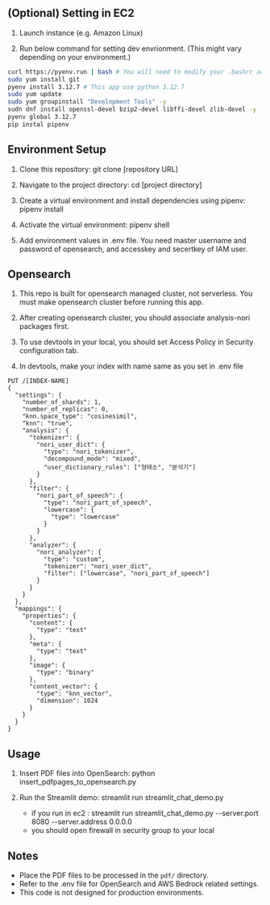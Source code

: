 ## (Optional) Setting in EC2

1. Launch instance (e.g. Amazon Linux)

2. Run below command for setting dev envrionment. (This might vary depending on
   your environment.)

```bash
curl https://pyenv.run | bash # You will need to modify your .bashrc according to the pyenv prompts.
sudo yum install git
pyenv install 3.12.7 # This app use python 3.12.7
sudo yum update
sudo yum groupinstall "Development Tools" -y
sudn dnf install openssl-devel bzip2-devel libffi-devel zlib-devel -y
pyenv global 3.12.7
pip instal pipenv
```

## Environment Setup

1. Clone this repository: git clone [repository URL]

2. Navigate to the project directory: cd [project directory]

3. Create a virtual environment and install dependencies using pipenv: pipenv
   install

4. Activate the virtual environment: pipenv shell

5. Add environment values in .env file. You need master username and password of
   opensearch, and accesskey and secertkey of IAM user.

## Opensearch

1. This repo is built for opensearch managed cluster, not serverless. You must
   make opensearch cluster before running this app.

2. After creating opensearch cluster, you should associate analysis-nori
   packages first.

3. To use devtools in your local, you should set Access Policy in Security
   configuration tab.

4. In devtools, make your index with name same as you set in .env file

```
PUT /[INDEX-NAME]
{
  "settings": {
    "number_of_shards": 1,
    "number_of_replicas": 0,
    "knn.space_type": "cosinesimil",
    "knn": "true",
    "analysis": {
      "tokenizer": {
        "nori_user_dict": {
          "type": "nori_tokenizer",
          "decompound_mode": "mixed",
          "user_dictionary_rules": ["형태소", "분석기"]
        }
      },
      "filter": {
        "nori_part_of_speech": {
          "type": "nori_part_of_speech",
          "lowercase": {
            "type": "lowercase"
          }
        }
      },
      "analyzer": {
        "nori_analyzer": {
          "type": "custom",
          "tokenizer": "nori_user_dict",
          "filter": ["lowercase", "nori_part_of_speech"]
        }
      }
    }
  },
  "mappings": {
    "properties": {
      "content": {
        "type": "text"
      },
      "meta": {
        "type": "text"
      },
      "image": {
        "type": "binary"
      },
      "content_vector": {
        "type": "knn_vector",
        "dimension": 1024
      }
    }
  }
}
```

## Usage

1. Insert PDF files into OpenSearch: python insert_pdfpages_to_opensearch.py

2. Run the Streamlit demo: streamlit run streamlit_chat_demo.py
   - if you run in ec2 : streamlit run streamlit_chat_demo.py --server.port 8080
     --server.address 0.0.0.0
   - you should open firewall in security group to your local

## Notes

- Place the PDF files to be processed in the `pdf/` directory.
- Refer to the .env file for OpenSearch and AWS Bedrock related settings.
- This code is not designed for production environments.
